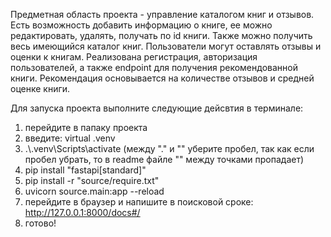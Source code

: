 
Предметная область проекта - управление каталогом книг и отзывов. Есть возможность добавить информацию о книге, ее можно редактировать, удалять, получать по id книги. Также можно получить весь имеющийся каталог книг. Пользователи могут оставлять отзывы и оценки к книгам. Реализована регистрация, авторизация пользователей, а также endpoint для получения рекомендованной книги. Рекомендация основывается на количестве отзывов и средней оценке книги.

Для запуска проекта выполните следующие дейсвтия в терминале:
1) перейдите в папаку проекта
2) введите: virtual .venv
3) .\\.venv\Scripts\activate (между "." и "\" уберите пробел, так как если пробел убрать, то в readme файле "\" между точками пропадает)
4) pip install "fastapi[standard]"
5) pip install -r "source/require.txt"
6) uvicorn source.main:app --reload
7) перейдите в браузер и напишите в поисковой сроке: http://127.0.0.1:8000/docs#/
8) готово!

